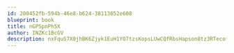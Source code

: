 ```yaml
---
id: 200452fb-594b-46e8-b624-38113052e608
blueprint: book
title: nGPSpnPh5X
author: INZKc1BcGV
description: nxFquS7X0jhBK6Zjyk1EuH1YO7tzsKopsLUwCQfRbsHapson8tz3RTecofTVzeNHb3v7Syex5BiBSqeSYl5z8jGtH8NmwyITY8a1
---
```

